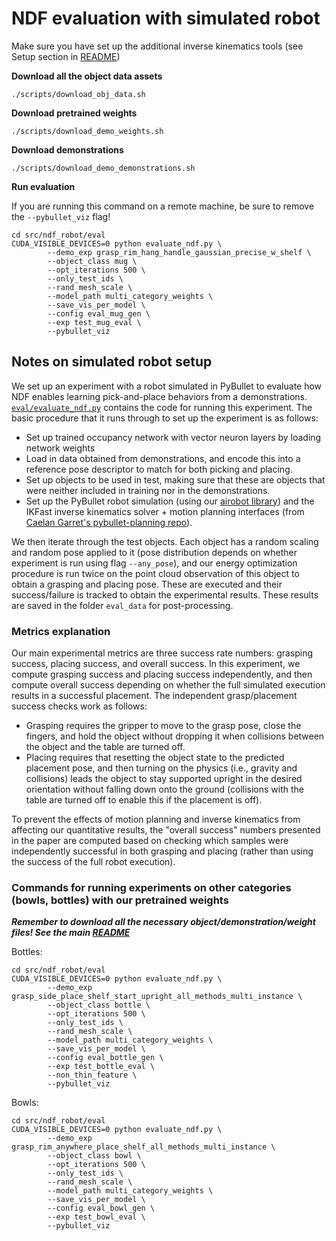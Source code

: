 # NDF evaluation with simulated robot
Make sure you have set up the additional inverse kinematics tools (see Setup section in [README](../README.md))

**Download all the object data assets**
```
./scripts/download_obj_data.sh
```

**Download pretrained weights**
```
./scripts/download_demo_weights.sh
```

**Download demonstrations**
```
./scripts/download_demo_demonstrations.sh
```

**Run evaluation**

If you are running this command on a remote machine, be sure to remove the `--pybullet_viz` flag!
```
cd src/ndf_robot/eval
CUDA_VISIBLE_DEVICES=0 python evaluate_ndf.py \
        --demo_exp grasp_rim_hang_handle_gaussian_precise_w_shelf \
        --object_class mug \
        --opt_iterations 500 \
        --only_test_ids \
        --rand_mesh_scale \
        --model_path multi_category_weights \
        --save_vis_per_model \
        --config eval_mug_gen \
        --exp test_mug_eval \
        --pybullet_viz
```

## Notes on simulated robot setup

We set up an experiment with a robot simulated in PyBullet to evaluate how NDF enables learning pick-and-place behaviors from a demonstrations. [`eval/evaluate_ndf.py`](../src/ndf_robot/eval/evaluate_ndf.py) contains the code for running this experiment. The basic procedure that it runs through to set up the experiment is as follows:
- Set up trained occupancy network with vector neuron layers by loading network weights
- Load in data obtained from demonstrations, and encode this into a reference pose descriptor to match for both picking and placing.
- Set up objects to be used in test, making sure that these are objects that were neither included in training nor in the demonstrations.
- Set up the PyBullet robot simulation (using our [airobot library](https://github.com/Improbable-AI/airobot)) and the IKFast inverse kinematics solver + motion planning interfaces (from [Caelan Garret's pybullet-planning repo](https://github.com/caelan/pybullet-planning)). 


We then iterate through the test objects. Each object has a random scaling and random pose applied to it (pose distribution depends on whether experiment is run using flag `--any_pose`), and our energy optimization procedure is run twice on the point cloud observation of this object to obtain a grasping and placing pose. These are executed and their success/failure is tracked to obtain the experimental results. These results are saved in the folder `eval_data` for post-processing.

### Metrics explanation
Our main experimental metrics are three success rate numbers: grasping success, placing success, and overall success. In this experiment, we compute grasping success and placing success independently, and then compute overall success depending on whether the full simulated execution results in a successful placement. The independent grasp/placement success checks work as follows:
- Grasping requires the gripper to move to the grasp pose, close the fingers, and hold the object without dropping it when collisions between the object and the table are turned off.
- Placing requires that resetting the object state to the predicted placement pose, and then turning on the physics (i.e., gravity and collisions) leads the object to stay supported upright in the desired orientation without falling down onto the ground (collisions with the table are turned off to enable this if the placement is off).

To prevent the effects of motion planning and inverse kinematics from affecting our quantitative results, the "overall success" numbers presented in the paper are computed based on checking which samples were independently successful in both grasping and placing (rather than using the success of the full robot execution).

### Commands for running experiments on other categories (bowls, bottles) with our pretrained weights

***Remember to download all the necessary object/demonstration/weight files! See the main [README](../README.md)***

Bottles:
```
cd src/ndf_robot/eval
CUDA_VISIBLE_DEVICES=0 python evaluate_ndf.py \
        --demo_exp grasp_side_place_shelf_start_upright_all_methods_multi_instance \
        --object_class bottle \
        --opt_iterations 500 \
        --only_test_ids \
        --rand_mesh_scale \
        --model_path multi_category_weights \
        --save_vis_per_model \
        --config eval_bottle_gen \
        --exp test_bottle_eval \
        --non_thin_feature \
        --pybullet_viz
```

Bowls:
```
cd src/ndf_robot/eval
CUDA_VISIBLE_DEVICES=0 python evaluate_ndf.py \
        --demo_exp grasp_rim_anywhere_place_shelf_all_methods_multi_instance \
        --object_class bowl \
        --opt_iterations 500 \
        --only_test_ids \
        --rand_mesh_scale \
        --model_path multi_category_weights \
        --save_vis_per_model \
        --config eval_bowl_gen \
        --exp test_bowl_eval \
        --pybullet_viz
```
